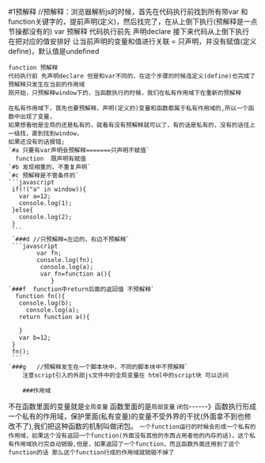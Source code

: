 #1预解释
	//预解释：浏览器解析js的时候，首先在代码执行前找到所有带var 和function关键字的，提前声明(定义)，然后找完了，在从上倒下执行(预解释是一点节操都没有的)
	var 预解释
	代码执行前先 声明declare
	接下来代码从上倒下执行
	在把对应的值安排好
	让当前声明的变量和值进行关联 =
	只声明，并没有赋值(定义 define)，默认值是undefined
		
	function 预解释
	代码执行前 先声明declare 但是和var不同的，在这个步骤的时候连定义(define)也完成了
	预解释只发生在当前的作用域
	刚开始，只预解释window下的，当函数执行的时候，我们在私有作用域下在重新的预解释
		
    在私有作用域下，首先也要预解释，声明(定义的)变量和函数都属于私有作用域的,所以一个函数中出现了变量，
    如果想看他是全局的还是私有的，就看有没有预解释就可以了，有的话是私有的，没有的话往上一级找，直到找到window，
    如果还没有的话报错;
	`#a 只要有var声明会预解释=======只声明不赋值`
      function  既声明有赋值
  	`#b 发现相重的，不重复声明`
  	`#c 预解释是不管条件的`
  	```javascript
     if(!("a" in window)){
       var a=12;
       console.log(1);
     }else{
       console.log(2);
     }
     ```
     `###d //只预解释=左边的，右边不预解释`
     ```javascript
	 		var fn;
	 		console.log(fn);
			 console.log(a);
			 var fn=function a(){
				}
	`###f  function中return后面的返回值 不预解释`
      function fn(){
       console.log(b);
	     console.log(a);
       return function a(){

       }
       var b=12;
     }
     fn();
     ```
    `###g   //预解释发生在一个脚本块中，不同的脚本块中不预解释`
     	注意script引入的外部js文件中的全局变量在 html中的script块 可以访问
     	
     	###作用域
不在函数里面的变量就是`全局变量`
函数里面的是`局部变量`
`闭包`------》函数执行形成一个私有的作用域，保护里面(私有变量)的变量不受外界的干扰(外面拿不到也修改不了),我们把这种函数的机制叫做闭包。
`一个function运行的时候会形成一个私有的作用域，如果这个没有返回一个function(外面没有其他的东西占用者他的内存的话)，这个私有作用域执行完自动销毁,但是，如果返回了一个function，而且函数外面还用到了这个function的话 那么这个function行成的作用域就销毁不掉了`
